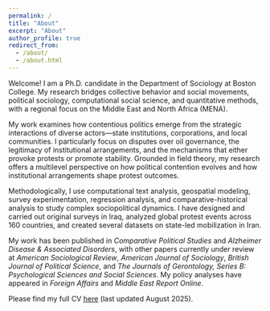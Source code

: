 ```yaml
---
permalink: /
title: "About"
excerpt: "About"
author_profile: true
redirect_from:
  - /about/
  - /about.html
---
```


Welcome! I am a Ph.D. candidate in the Department of Sociology at Boston College. My research bridges collective behavior and social movements, political sociology, computational social science, and quantitative methods, with a regional focus on the Middle East and North Africa (MENA).

My work examines how contentious politics emerge from the strategic interactions of diverse actors—state institutions, corporations, and local communities. I particularly focus on disputes over oil governance, the legitimacy of institutional arrangements, and the mechanisms that either provoke protests or promote stability. Grounded in field theory, my research offers a multilevel perspective on how political contention evolves and how institutional arrangements shape protest outcomes.

Methodologically, I use computational text analysis, geospatial modeling, survey experimentation, regression analysis, and comparative-historical analysis to study complex sociopolitical dynamics. I have designed and carried out original surveys in Iraq, analyzed global protest events across 160 countries, and created several datasets on state-led mobilization in Iran.

My work has been published in _Comparative Political Studies_ and _Alzheimer Disease & Associated Disorders_, with other papers currently under review at _American Sociological Review_, _American Journal of Sociology_, _British Journal of Political Science_, and _The Journals of Gerontology, Series B: Psychological Sciences and Social Sciences_. My policy analyses have appeared in _Foreign Affairs_ and _Middle East Report Online_.

Please find my full CV [here](/files/Khani_CV.pdf) (last updated August 2025).
